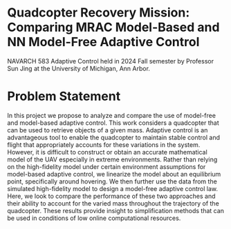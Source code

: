 # Quadcopter Recovery Mission: Comparing MRAC Model-Based and NN Model-Free Adaptive Control  
NAVARCH 583 Adaptive Control held in 2024 Fall semester by Professor Sun Jing at the University of Michigan, Ann Arbor.  
# Problem Statement
  In this project we propose to analyze and compare the use of model-free and model-based adaptive control. This work considers a quadcopter that can be used to retrieve objects of a given mass. Adaptive control is an advantageous tool to enable the quadcopter to maintain stable control and flight that appropriately accounts for these variations in the system.  
  However, it is difficult to construct or obtain an accurate mathematical model of the UAV especially in extreme environments. Rather than relying on the high-fidelity model under certain environment assumptions for model-based adaptive control, we linearize the model about an equilibrium point, specifically around hovering. We then further use the data from the simulated high-fidelity model to design a model-free adaptive control law. Here, we look to compare the performance of these two approaches and their ability to account for the varied mass throughout the trajectory of the quadcopter. These results provide insight to simplification methods that can be used in conditions of low online computational resources.

